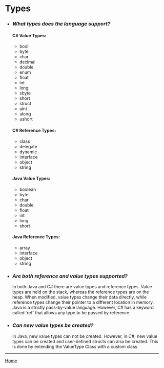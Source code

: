 # Types

* ### *What types does the language support?*
  #### C# Value Types:
  * bool
  * byte
  * char
  * decimal
  * double
  * enum
  * float
  * int
  * long
  * sbyte
  * short
  * struct
  * uint
  * ulong
  * ushort

  #### C# Reference Types:
  * class
  * delegate
  * dynamic
  * interface
  * object
  * string

  #### Java Value Types:
  * boolean
  * byte
  * char
  * double
  * float
  * int
  * long
  * short

  #### Java Reference Types:
  * array
  * interface
  * object
  * string

* ### *Are both reference and value types supported?*
  In both Java and C# there are value types and reference types.
  Value types are held on the stack, whereas the reference types are on the heap.
  When modified, value types change their data directly, while reference types change their pointer to a different location in memory.
  Java is a strictly pass-by-value language.
  However, C# has a keyword called 'ref' that allows any type to be passed by reference.

* ### *Can new value types be created?*
  In Java, new value types can not be created.
  However, in C#, new value types can be created and user-defined structs can also be created.
  This is done by extending the ValueType Class with a custom class.

---
[Home](../README.md)